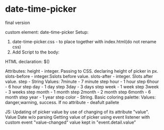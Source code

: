 # date-time-picker
final version

custom element: date-time-picker
Setup:
1. date-time-picker.css - to place together with index.html(do not rename css)
2. Add Script to the body:
    <script src="date-time-picker.js"></script>

HTML declaration:
$(<date-time-picker></date-time-picker>)

Attributes:
    height - integer. Passing to CSS. declaring height of picker in px. 
    slots-before - integer.Sslots before value.
    slots-after - integer. Slots after value.
    step - String Values: 
                    7minute - 7 minute step
                    hour - 1 hour step
                    6hour - 6 hour step
                    day  - 1 day step
                    3day - 3 days step
                    week - 1 week step
                    3week - 3 weeks step
                    month - 1 month step
                    2month - 2 month step
                    6month - 6 month step
                    year - 1 year step
    color - String. Basic coloring palette: Values: danger,warning, success. If no attribute - deafult pallete

JS:
Updating of picker value by use of changing of its attribute "value". Value Date w/o parsing
Getting value of picker using event listener with custom event "value-changed" value kept in "event.detail.value"

